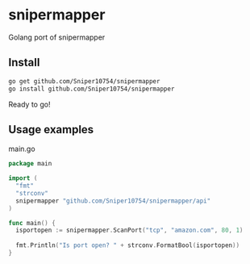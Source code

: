 # snipermapper
Golang port of snipermapper

## Install
```sh
go get github.com/Sniper10754/snipermapper
go install github.com/Sniper10754/snipermapper
```

Ready to go!

## Usage examples

main.go

```go
package main

import (
  "fmt"
  "strconv"
  snipermapper "github.com/Sniper10754/snipermapper/api"
)

func main() {
  isportopen := snipermapper.ScanPort("tcp", "amazon.com", 80, 1)
      
  fmt.Println("Is port open? " + strconv.FormatBool(isportopen))
}
```
